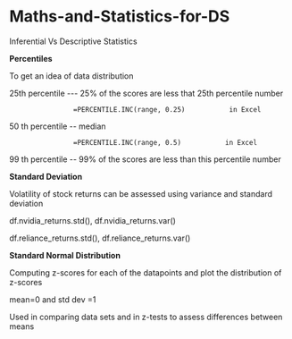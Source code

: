 # Maths-and-Statistics-for-DS

Inferential Vs Descriptive Statistics


**Percentiles**

To get an idea of data distribution

25th percentile --- 25% of the scores are less that 25th percentile number                             
                    
                    =PERCENTILE.INC(range, 0.25)           in Excel

50 th percentile -- median
                    
                    =PERCENTILE.INC(range, 0.5)           in Excel

99 th percentile -- 99% of the scores are less than this percentile number

**Standard Deviation**

Volatility of stock returns can be assessed using variance and standard deviation

df.nvidia_returns.std(), df.nvidia_returns.var()

df.reliance_returns.std(), df.reliance_returns.var()

**Standard Normal Distribution**

Computing z-scores for each of the datapoints and plot the distribution of z-scores

mean=0       and       std dev =1

Used in comparing data sets and in z-tests to assess differences between means








